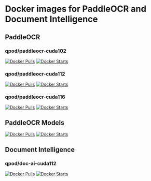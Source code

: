 # Docker images for PaddleOCR and Document Intelligence

## PaddleOCR

### qpod/paddleocr-cuda102
[![Docker Pulls](https://img.shields.io/docker/pulls/qpod/paddleocr-cuda102.svg)](https://hub.docker.com/r/qpod/paddleocr-cuda102)
[![Docker Starts](https://img.shields.io/docker/stars/qpod/paddleocr-cuda102.svg)](https://hub.docker.com/r/qpod/paddleocr-cuda102)

### qpod/paddleocr-cuda112
[![Docker Pulls](https://img.shields.io/docker/pulls/qpod/paddleocr-cuda112.svg)](https://hub.docker.com/r/qpod/paddleocr-cuda112)
[![Docker Starts](https://img.shields.io/docker/stars/qpod/paddleocr-cuda112.svg)](https://hub.docker.com/r/qpod/paddleocr-cuda112)

### qpod/paddleocr-cuda116
[![Docker Pulls](https://img.shields.io/docker/pulls/qpod/paddleocr-cuda116.svg)](https://hub.docker.com/r/qpod/paddleocr-cuda116)
[![Docker Starts](https://img.shields.io/docker/stars/qpod/paddleocr-cuda116.svg)](https://hub.docker.com/r/qpod/paddleocr-cuda116)

## PaddleOCR Models

[![Docker Pulls](https://img.shields.io/docker/pulls/qpod/paddleocr-models.svg)](https://hub.docker.com/r/qpod/paddleocr-models)
[![Docker Starts](https://img.shields.io/docker/stars/qpod/paddleocr-models.svg)](https://hub.docker.com/r/qpod/paddleocr-models)

## Document Intelligence

### qpod/doc-ai-cuda112
[![Docker Pulls](https://img.shields.io/docker/pulls/qpod/doc-ai-cuda112.svg)](https://hub.docker.com/r/qpod/doc-ai-cuda112)
[![Docker Starts](https://img.shields.io/docker/stars/qpod/doc-ai-cuda112.svg)](https://hub.docker.com/r/qpod/doc-ai-cuda112)
